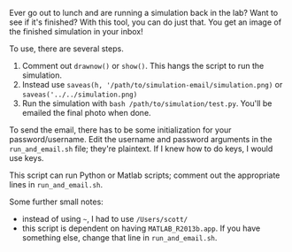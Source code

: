
Ever go out to lunch and are running a simulation back in the lab? Want to see
if it's finished? With this tool, you can do just that. You get an image of
the finished simulation in your inbox!

To use, there are several steps.

1. Comment out `drawnow()` or `show()`. This hangs the script to run the
   simulation.
2. Instead use `saveas(h, '/path/to/simulation-email/simulation.png)` or
   `saveas('../../simulation.png)`
3. Run the simulation with `bash /path/to/simulation/test.py`. 
   You'll be emailed the final photo when done.

To send the email, there has to be some initialization for your
password/username. Edit the username and password arguments in the
`run_and_email.sh` file; they're plaintext. If I knew how to do keys, I would use
keys.

This script can run Python or Matlab scripts; comment out the appropriate lines
in `run_and_email.sh`. 

Some further small notes:
* instead of using `~`, I had to use `/Users/scott/`
* this script is dependent on having `MATLAB_R2013b.app`. If you have something
  else, change that line in `run_and_email.sh`.
